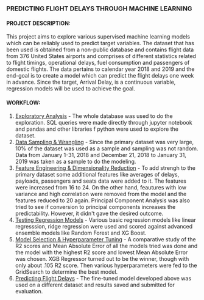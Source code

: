 ### PREDICTING FLIGHT DELAYS THROUGH MACHINE LEARNING


#### PROJECT DESCRIPTION:

This project aims to explore various supervised machine learning models which can be reliably used to predict target variables. The dataset that has been used is obtained from a non-public database and contains flight data from 376 United States airports and comprises of different statistics related to flight timings, operational delays, fuel consumption and passengers of domestic flights. The data pertains to calendar year 2018 and 2019 and the end-goal is to create a model which can predict the flight delays one week in advance. Since the target, Arrival Delay, is a continuous variable, regression models will be used to achieve the goal.

#### WORKFLOW:

1. [Exploratory Analysis](https://github.com/vishalpuri13/lhb_midterm/blob/main/data_exploration.ipynb) - The whole database was used to do the exploration. SQL queries were made directly through jupyter notebook and pandas and other libraries f python were used to explore the dataset.
2. [Data Sampling & Wrangling](https://github.com/vishalpuri13/lhb_midterm/blob/main/modelling.ipynb#sampling) - Since the primary dataset was very large, 10% of the dataset was used as a sample and sampling was not random. Data from       January 1-31, 2018 and December 21, 2018 to January 31, 2019 was taken as a sample to do the modeling.
3. [Feature Engineering & Dimensionality Reduction](https://github.com/vishalpuri13/lhb_midterm/blob/main/modelling.ipynb#featuring) -  To add strengh to the primary dataset some additional features like averages of delays, payloads, passengers and seats data were added to it. The features were increased from 16 to 24. On the other hand, feautures with low variance and high correlation were removed from the model and the features reduced to 20 again. Principal Component Analysis was also tried to see if conversion to principal components increases the predictability. However, it didn't gave the desired outcome.
4. [Testing Regression Models](https://github.com/vishalpuri13/lhb_midterm/blob/main/modelling.ipynb#trials) - Various basic regression models like linear regresssion, ridge regression were used and scored against advanced ensemble models like Random Forest and XG Boost.
5. [Model Selection & Hyperparameter Tuning](https://github.com/vishalpuri13/lhb_midterm/blob/main/modelling.ipynb#selection) - A comparative study of the R2 scores and Mean Absolute Error of all the models tried was done and the model with the highest R2 score and lowest Mean Absolute Error was chosen. XGB Regressor turned out to be the winner, though with only about .105 R2 score. Then various hyperparameters were fed to the GridSearch to determine the best model.
6. [Predicting Flight Delays](https://github.com/vishalpuri13/lhb_midterm/blob/main/predicting.ipynb) - The fine-tuned model developed above was used on a different dataset and results saved and submitted for evaluation.
